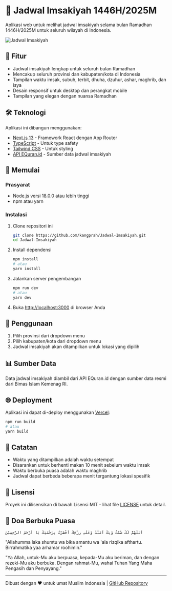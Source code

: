 # 📅 Jadwal Imsakiyah 1446H/2025M

Aplikasi web untuk melihat jadwal imsakiyah selama bulan Ramadhan 1446H/2025M untuk seluruh wilayah di Indonesia.

![Jadwal Imsakiyah](https://cdn.discordapp.com/attachments/1299418032136917075/1345442388943831130/mosque.png?ex=67c4905e&is=67c33ede&hm=f62a613c32ab513a16833984bc6de435b26ca1482efbbb9beea7319d409f2001&)

## 🌙 Fitur

- Jadwal imsakiyah lengkap untuk seluruh bulan Ramadhan
- Mencakup seluruh provinsi dan kabupaten/kota di Indonesia
- Tampilan waktu imsak, subuh, terbit, dhuha, dzuhur, ashar, maghrib, dan isya
- Desain responsif untuk desktop dan perangkat mobile
- Tampilan yang elegan dengan nuansa Ramadhan

## 🛠️ Teknologi

Aplikasi ini dibangun menggunakan:

- [Next.js 13](https://nextjs.org/) - Framework React dengan App Router
- [TypeScript](https://www.typescriptlang.org/) - Untuk type safety
- [Tailwind CSS](https://tailwindcss.com/) - Untuk styling
- [API EQuran.id](https://equran.id/) - Sumber data jadwal imsakiyah

## 🚀 Memulai

### Prasyarat

- Node.js versi 18.0.0 atau lebih tinggi
- npm atau yarn

### Instalasi

1. Clone repositori ini
   ```bash
   git clone https://github.com/kangprah/Jadwal-Imsakiyah.git
   cd Jadwal-Imsakiyah
   ```

2. Install dependensi
   ```bash
   npm install
   # atau
   yarn install
   ```

3. Jalankan server pengembangan
   ```bash
   npm run dev
   # atau
   yarn dev
   ```

4. Buka [http://localhost:3000](http://localhost:3000) di browser Anda

## 📱 Penggunaan

1. Pilih provinsi dari dropdown menu
2. Pilih kabupaten/kota dari dropdown menu
3. Jadwal imsakiyah akan ditampilkan untuk lokasi yang dipilih

## 📊 Sumber Data

Data jadwal imsakiyah diambil dari API EQuran.id dengan sumber data resmi dari Bimas Islam Kemenag RI.

## 🌐 Deployment

Aplikasi ini dapat di-deploy menggunakan [Vercel](https://vercel.com/):

```bash
npm run build
# atau
yarn build
```

## 📝 Catatan

- Waktu yang ditampilkan adalah waktu setempat
- Disarankan untuk berhenti makan 10 menit sebelum waktu imsak
- Waktu berbuka puasa adalah waktu maghrib
- Jadwal dapat berbeda beberapa menit tergantung lokasi spesifik

## 📜 Lisensi

Proyek ini dilisensikan di bawah Lisensi MIT - lihat file [LICENSE](LICENSE) untuk detail.

## 🙏 Doa Berbuka Puasa

```
اَللّهُمَّ لَكَ صُمْتُ وَبِكَ آمَنْتُ وَعَلَى رِزْقِكَ أَفْطَرْتُ بِرَحْمَتِكَ يَا اَرْحَمَ الرَّحِمِيْنَ
```

"Allahumma laka shumtu wa bika amantu wa 'ala rizqika afthartu. Birrahmatika yaa arhamar roohimin."

"Ya Allah, untuk-Mu aku berpuasa, kepada-Mu aku beriman, dan dengan rezeki-Mu aku berbuka. Dengan rahmat-Mu, wahai Tuhan Yang Maha Pengasih dan Penyayang."

---

Dibuat dengan ❤️ untuk umat Muslim Indonesia | [GitHub Repository](https://github.com/kangprah/Jadwal-Imsakiyah)
